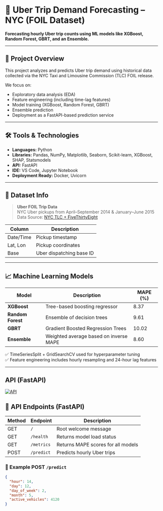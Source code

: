 # 🚕 Uber Trip Demand Forecasting – NYC (FOIL Dataset)

**Forecasting hourly Uber trip counts using ML models like XGBoost, Random Forest, GBRT, and an Ensemble.**

---

## 📌 Project Overview

This project analyzes and predicts Uber trip demand using historical data collected via the NYC Taxi and Limousine Commission (TLC) FOIL release.

We focus on:
- Exploratory data analysis (EDA)
- Feature engineering (including time-lag features)
- Model training (XGBoost, Random Forest, GBRT)
- Ensemble prediction
- Deployment as a FastAPI-based prediction service

---

## 🛠️ Tools & Technologies

- **Languages:** Python
- **Libraries:** Pandas, NumPy, Matplotlib, Seaborn, Scikit-learn, XGBoost, SHAP, Statsmodels
- **API:** FastAPI
- **IDE:** VS Code, Jupyter Notebook
- **Deployment Ready:** Docker, Uvicorn

---

## 📂 Dataset Info

> **Uber FOIL Trip Data**  
NYC Uber pickups from April–September 2014 & January–June 2015  
Data Source: [NYC TLC + FiveThirtyEight](https://github.com/fivethirtyeight/uber-tlc-foil-response)

| Column | Description |
|--------|-------------|
| Date/Time | Pickup timestamp |
| Lat, Lon | Pickup coordinates |
| Base | Uber dispatching base ID |

---

## 📈 Machine Learning Models

| Model           | Description                          | MAPE (%) |
|----------------|--------------------------------------|----------|
| **XGBoost**     | Tree-based boosting regressor         | 8.37     |
| **Random Forest** | Ensemble of decision trees            | 9.61     |
| **GBRT**        | Gradient Boosted Regression Trees     | 10.02    |
| **Ensemble**    | Weighted average based on inverse MAPE | 8.60     |

✅ TimeSeriesSplit + GridSearchCV used for hyperparameter tuning  
✅ Feature engineering includes hourly resampling and 24-hour lag features

---
## API (FastAPI)

[![API](https://img.shields.io/badge/Live-Render-success?style=for-the-badge&logo=fastapi)](https://uber-trip-analysis.onrender.com)

## 🔌 API Endpoints (FastAPI)

| Method | Endpoint      | Description                        |
|--------|---------------|------------------------------------|
| GET    | `/`           | Root welcome message               |
| GET    | `/health`     | Returns model load status          |
| GET    | `/metrics`    | Returns MAPE scores for all models |
| POST   | `/predict`    | Predicts hourly Uber trips         |

### 🔧 Example POST `/predict`
```json
{
  "hour": 14,
  "day": 12,
  "day_of_week": 2,
  "month": 5,
  "active_vehicles": 4120
}
